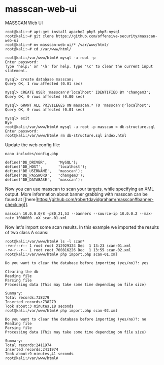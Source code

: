 # masscan-web-ui
MASSCAN Web UI

```
root@kali:~# apt-get install apache2 php5 php5-mysql
root@kali:~# git clone https://github.com/offensive-security/masscan-web-ui
root@kali:~# mv masscan-web-ui/* /var/www/html/
root@kali:~# cd /var/www/html/

root@kali:/var/www/html# mysql -u root -p
Enter password: 
Type 'help;' or '\h' for help. Type '\c' to clear the current input statement.

mysql> create database masscan;
Query OK, 1 row affected (0.01 sec)

mysql> CREATE USER 'masscan'@'localhost' IDENTIFIED BY 'changem3';
Query OK, 0 rows affected (0.00 sec)

mysql> GRANT ALL PRIVILEGES ON masscan.* TO 'masscan'@'localhost';
Query OK, 0 rows affected (0.01 sec)

mysql> exit
Bye
root@kali:/var/www/html# mysql -u root -p masscan < db-structure.sql 
Enter password: 
root@kali:/var/www/html# rm db-structure.sql index.html
```

Update the web config file:

```
nano includes/config.php

define('DB_DRIVER',     'MySQL');
define('DB_HOST',       'localhost');
define('DB_USERNAME',   'masscan');
define('DB_PASSWORD',   'changem3');
define('DB_DATABASE',   'masscan');
```

Now you can use masscan to scan your targets, while specifying an XML output. More information about banner grabbing with masscan can be found at [[here|https://github.com/robertdavidgraham/masscan#banner-checking]].

```
masscan 10.0.0.0/8 -p80,21,53 --banners --source-ip 10.0.0.2 --max-rate 1000000 -oX scan-01.xml
```


Now let's import some scan results. In this example we imported the results of two class A scans:

```
root@kali:/var/www/html# ls -l scan*
-rw-r--r-- 1 root root 212929324 Dec  1 13:23 scan-01.xml
-rw-r--r-- 1 root root 700816226 Dec  1 13:55 scan-02.xml
root@kali:/var/www/html# php import.php scan-01.xml 

Do you want to clear the database before importing (yes/no)?: yes

Clearing the db
Reading file
Parsing file
Processing data (This may take some time depending on file size)

Summary:
Total records:738279
Inserted records:738279
Took about:3 minutes,18 seconds
root@kali:/var/www/html# php import.php scan-02.xml 

Do you want to clear the database before importing (yes/no)?: no
Reading file
Parsing file
Processing data (This may take some time depending on file size)

Summary:
Total records:2411974
Inserted records:2411974
Took about:9 minutes,41 seconds
root@kali:/var/www/html# 
```
